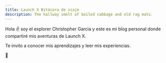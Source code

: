 ```yaml
---
title: Launch X Bitácora de viaje
description: The hallway smelt of boiled cabbage and old rag mats.
---
```


Hola ✌️  soy el explorer Christopher Garcia y este es mi blog personal donde compartiré mis aventuras de Launch X.

Te invito a conocer mis aprendizajes y leer mis experiencias.

🚀
